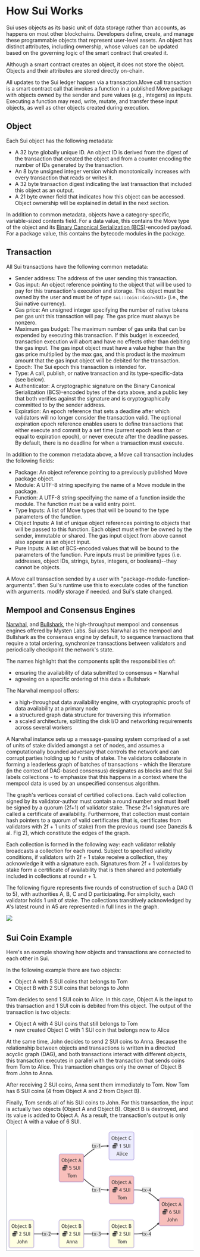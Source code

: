 # How Sui Works
Sui uses objects as its basic unit of data storage rather than accounts, as happens on most other blockchains. Developers define, create, and manage these programmable objects that represent user-level assets. An object has distinct attributes, including ownership, whose values can be updated based on the governing logic of the smart contract that created it.

Although a smart contract creates an object, it does not store the object. Objects and their attributes are stored directly on-chain.

All updates to the Sui ledger happen via a transaction.Move call transaction is a smart contract call that invokes a function in a published Move package with objects owned by the sender and pure values (e.g., integers) as inputs. Executing a function may read, write, mutate, and transfer these input objects, as well as other objects created during execution.
## Object

Each Sui object has the following metadata:

* A 32 byte globally unique ID. An object ID is derived from the digest of the transaction that created the object and from a counter encoding the number of IDs generated by the transaction.
* An 8 byte unsigned integer version which monotonically increases with every transaction that reads or writes it.
* A 32 byte transaction digest indicating the last transaction that included this object as an output.
* A 21 byte owner field that indicates how this object can be accessed. Object ownership will be explained in detail in the next section.

In addition to common metadata, objects have a category-specific, variable-sized contents field. For a data value, this contains the Move type of the object and its [Binary Canonical Serialization (BCS)](https://docs.rs/bcs/latest/bcs/)-encoded payload. For a package value, this contains the bytecode modules in the package.

## Transaction

All Sui transactions have the following common metadata:

* Sender address: The address of the user sending this transaction.
* Gas input: An object reference pointing to the object that will be used to pay for this transaction's execution and storage. This object must be owned by the user and must be of type `sui::coin::Coin<SUI>` (i.e., the Sui native currency).
* Gas price: An unsigned integer specifying the number of native tokens per gas unit this transaction will pay. The gas price must always be nonzero.
* Maximum gas budget: The maximum number of gas units that can be expended by executing this transaction. If this budget is exceeded, transaction execution will abort and have no effects other than debiting the gas input. The gas input object must have a value higher than the gas price multiplied by the max gas, and this product is the maximum amount that the gas input object will be debited for the transaction.
* Epoch: The Sui epoch this transaction is intended for.
* Type: A call, publish, or native transaction and its type-specific-data (see below).
* Authenticator: A cryptographic signature on the Binary Canonical Serialization (BCS)-encoded bytes of the data above, and a public key that both verifies against the signature and is cryptographically committed to by the sender address.
* Expiration: An epoch reference that sets a deadline after which validators will no longer consider the transaction valid. The optional expiration epoch reference enables users to define transactions that either execute and commit by a set time (current epoch less than or equal to expiration epoch), or never execute after the deadline passes. By default, there is no deadline for when a transaction must execute.

In addition to the common metadata above, a Move call transaction includes the following fields:

* Package: An object reference pointing to a previously published Move package object.
* Module: A UTF-8 string specifying the name of a Move module in the package.
* Function: A UTF-8 string specifying the name of a function inside the module. The function must be a valid entry point.
* Type Inputs: A list of Move types that will be bound to the type parameters of the function.
* Object Inputs: A list of unique object references pointing to objects that will be passed to this function. Each object must either be owned by the sender, immutable or shared. The gas input object from above cannot also appear as an object input.
* Pure Inputs: A list of BCS-encoded values that will be bound to the parameters of the function. Pure inputs must be primitive types (i.e. addresses, object IDs, strings, bytes, integers, or booleans)--they cannot be objects.

A Move call transaction sended by a user with "package-module-function-arguments". then Sui's runtime use this to execulate codes of the function with arguments.
modify storage if needed. and Sui's state changed.

## Mempool and Consensus Engines

 [Narwhal](https://github.com/MystenLabs/sui/tree/main/narwhal), and [Bullshark](https://arxiv.org/abs/2209.05633), the high-throughput mempool and consensus engines offered by Mysten Labs. Sui uses Narwhal as the mempool and Bullshark as the consensus engine by default, to sequence transactions that require a total ordering, synchronize transactions between validators and periodically checkpoint the network's state.

 The names highlight that the components split the responsibilities of:

* ensuring the availability of data submitted to consensus = Narwhal
* agreeing on a specific ordering of this data = Bullshark

The Narwhal mempool offers:

* a high-throughput data availability engine, with cryptographic proofs of data availability at a primary node
* a structured graph data structure for traversing this information
* a scaled architecture, splitting the disk I/O and networking requirements across several workers

A Narwhal instance sets up a message-passing system comprised of a set of 
 units of stake divided amongst a set of nodes, and assumes a computationally bounded adversary that controls the network and can corrupt parties holding up to f units of stake. The validators collaborate in forming a leaderless graph of batches of transactions - which the literature (in the context of DAG-based consensus) designates as blocks and that Sui labels collections - to emphasize that this happens in a context where the mempool data is used by an unspecified consensus algorithm.

The graph's vertices consist of certified collections. Each valid collection signed by its validator-author must contain a round number and must itself be signed by a quorum (2f+1) of validator stake. These 2f+1 signatures are called a certificate of availability. Furthermore, that collection must contain hash pointers to a quorum of valid certificates (that is, certificates from validators with 2f + 1 units of stake) from the previous round (see Danezis & al. Fig 2), which constitute the edges of the graph.

Each collection is formed in the following way: each validator reliably broadcasts a collection for each round. Subject to specified validity conditions, if validators with 2f + 1 stake receive a collection, they acknowledge it with a signature each. Signatures from 2f + 1 validators by stake form a certificate of availability that is then shared and potentially included in collections at round r + 1.

The following figure represents five rounds of construction of such a DAG (1 to 5), with authorities A, B, C and D participating. For simplicity, each validator holds 1 unit of stake. The collections transitively acknowledged by A's latest round in A5 are represented in full lines in the graph.

![](./assets/images/narhwhal_process.png)

## Sui Coin Example
Here's an example showing how objects and transactions are connected to each other in Sui.

In the following example there are two objects:

* Object A with 5 SUI coins that belongs to Tom
* Object B with 2 SUI coins that belongs to John

Tom decides to send 1 SUI coin to Alice. In this case, Object A is the input to this transaction and 1 SUI coin is debited from this object. The output of the transaction is two objects:

* Object A with 4 SUI coins that still belongs to Tom
* new created Object C with 1 SUI coin that belongs now to Alice

At the same time, John decides to send 2 SUI coins to Anna. Because the relationship between objects and transactions is written in a directed acyclic graph (DAG), and both transactions interact with different objects, this transaction executes in parallel with the transaction that sends coins from Tom to Alice. This transaction changes only the owner of Object B from John to Anna.

After receiving 2 SUI coins, Anna sent them immediately to Tom. Now Tom has 6 SUI coins (4 from Object A and 2 from Object B).

Finally, Tom sends all of his SUI coins to John. For this transaction, the input is actually two objects (Object A and Object B). Object B is destroyed, and its value is added to Object A. As a result, the transaction's output is only Object A with a value of 6 SUI.

![](./assets/images/coin_example.png)


